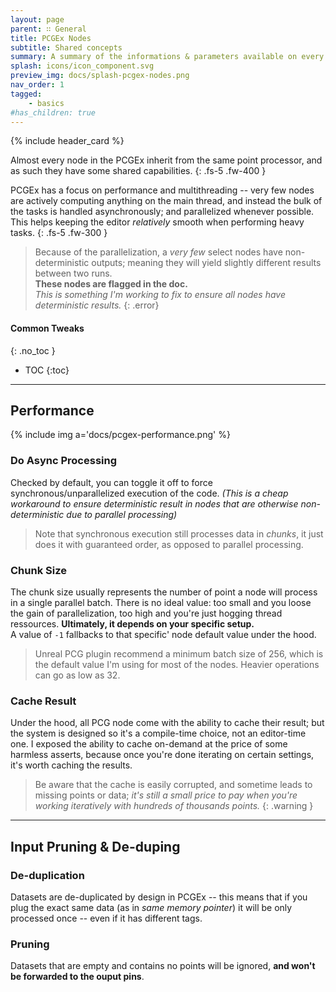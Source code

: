 ```yaml
---
layout: page
parent: ∷ General
title: PCGEx Nodes
subtitle: Shared concepts
summary: A summary of the informations & parameters available on every PCGEx node.
splash: icons/icon_component.svg
preview_img: docs/splash-pcgex-nodes.png
nav_order: 1
tagged:
    - basics
#has_children: true
---
```


{% include header_card %}

Almost every node in the PCGEx inherit from the same point processor, and as such they have some shared capabilities.
{: .fs-5 .fw-400 } 

PCGEx has a focus on performance and multithreading -- very few nodes are actively computing anything on the main thread, and instead the bulk of the tasks is handled asynchronously; and parallelized whenever possible.  
This helps keeping the editor *relatively* smooth when performing heavy tasks.
{: .fs-5 .fw-300 } 

>Because of the parallelization, a *very few* select nodes have non-deterministic outputs; meaning they will yield slightly different results between two runs.  
>**These nodes are flagged in the doc.**  
>*This is something I'm working to fix to ensure all nodes have deterministic results.*
{: .error}

#### Common Tweaks
{: .no_toc }
- TOC
{:toc}

---
## Performance

{% include img a='docs/pcgex-performance.png' %} 

### Do Async Processing
Checked by default, you can toggle it off to force synchronous/unparallelized execution of the code. *(This is a cheap workaround to ensure deterministic result in nodes that are otherwise non-deterministic due to parallel processing)*

> Note that synchronous execution still processes data in *chunks*, it just does it with guaranteed order, as opposed to parallel processing.

### Chunk Size
The chunk size usually represents the number of point a node will process in a single parallel batch. There is no ideal value: too small and you loose the gain of parallelization, too high and you're just hogging thread ressources. **Ultimately, it depends on your specific setup.**  
A value of `-1` fallbacks to that specific' node default value under the hood.

> Unreal PCG plugin recommend a minimum batch size of 256, which is the default value I'm using for most of the nodes. Heavier operations can go as low as 32.

### Cache Result
Under the hood, all PCG node come with the ability to cache their result; but the system is designed so it's a compile-time choice, not an editor-time one. I exposed the ability to cache on-demand at the price of some harmless asserts, because once you're done iterating on certain settings, it's worth caching the results.

> Be aware that the cache is easily corrupted, and sometime leads to missing points or data; *it's still a small price to pay when you're working iteratively with hundreds of thousands points.*
{: .warning }

---
## Input Pruning & De-duping

### De-duplication
Datasets are de-duplicated by design in PCGEx -- this means that if you plug the exact same data (as in *same memory pointer*) it will be only processed once -- even if it has different tags.

### Pruning
Datasets that are empty and contains no points will be ignored, **and won't be forwarded to the ouput pins**.
